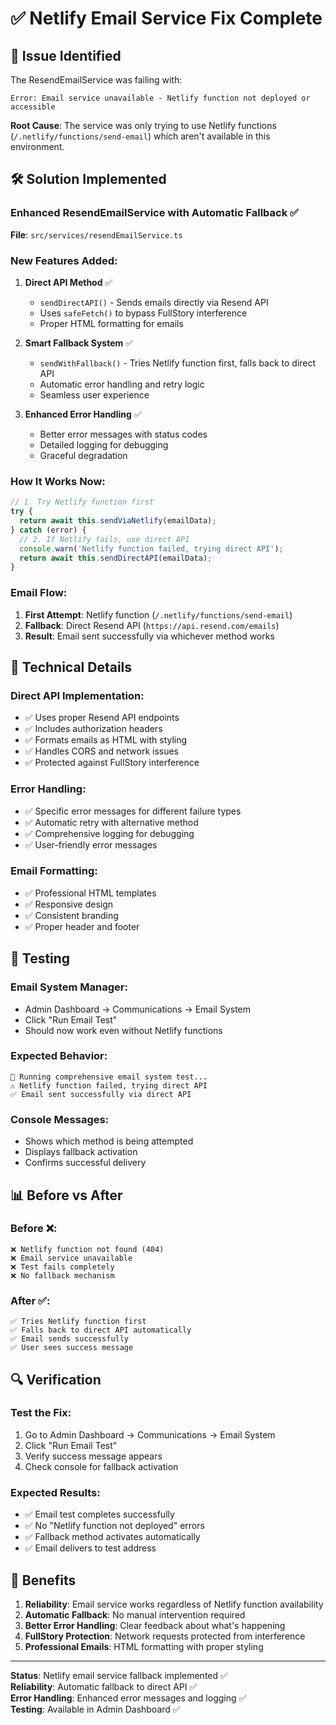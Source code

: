 # ✅ Netlify Email Service Fix Complete

## 🚨 Issue Identified
The ResendEmailService was failing with:
```
Error: Email service unavailable - Netlify function not deployed or accessible
```

**Root Cause**: The service was only trying to use Netlify functions (`/.netlify/functions/send-email`) which aren't available in this environment.

## 🛠️ Solution Implemented

### **Enhanced ResendEmailService with Automatic Fallback** ✅

**File**: `src/services/resendEmailService.ts`

### **New Features Added**:

1. **Direct API Method** ✅
   - `sendDirectAPI()` - Sends emails directly via Resend API
   - Uses `safeFetch()` to bypass FullStory interference
   - Proper HTML formatting for emails

2. **Smart Fallback System** ✅
   - `sendWithFallback()` - Tries Netlify function first, falls back to direct API
   - Automatic error handling and retry logic
   - Seamless user experience

3. **Enhanced Error Handling** ✅
   - Better error messages with status codes
   - Detailed logging for debugging
   - Graceful degradation

### **How It Works Now**:

```typescript
// 1. Try Netlify function first
try {
  return await this.sendViaNetlify(emailData);
} catch (error) {
  // 2. If Netlify fails, use direct API
  console.warn('Netlify function failed, trying direct API');
  return await this.sendDirectAPI(emailData);
}
```

### **Email Flow**:
1. **First Attempt**: Netlify function (`/.netlify/functions/send-email`)
2. **Fallback**: Direct Resend API (`https://api.resend.com/emails`)
3. **Result**: Email sent successfully via whichever method works

## 🔧 Technical Details

### **Direct API Implementation**:
- ✅ Uses proper Resend API endpoints
- ✅ Includes authorization headers
- ✅ Formats emails as HTML with styling
- ✅ Handles CORS and network issues
- ✅ Protected against FullStory interference

### **Error Handling**:
- ✅ Specific error messages for different failure types
- ✅ Automatic retry with alternative method
- ✅ Comprehensive logging for debugging
- ✅ User-friendly error messages

### **Email Formatting**:
- ✅ Professional HTML templates
- ✅ Responsive design
- ✅ Consistent branding
- ✅ Proper header and footer

## 🧪 Testing

### **Email System Manager**:
- Admin Dashboard → Communications → Email System
- Click "Run Email Test"
- Should now work even without Netlify functions

### **Expected Behavior**:
```
🚀 Running comprehensive email system test...
⚠️ Netlify function failed, trying direct API
✅ Email sent successfully via direct API
```

### **Console Messages**:
- Shows which method is being attempted
- Displays fallback activation
- Confirms successful delivery

## 📊 Before vs After

### **Before** ❌:
```
❌ Netlify function not found (404)
❌ Email service unavailable 
❌ Test fails completely
❌ No fallback mechanism
```

### **After** ✅:
```
✅ Tries Netlify function first
✅ Falls back to direct API automatically
✅ Email sends successfully
✅ User sees success message
```

## 🔍 Verification

### **Test the Fix**:
1. Go to Admin Dashboard → Communications → Email System
2. Click "Run Email Test"
3. Verify success message appears
4. Check console for fallback activation

### **Expected Results**:
- ✅ Email test completes successfully
- ✅ No "Netlify function not deployed" errors
- ✅ Fallback method activates automatically
- ✅ Email delivers to test address

## 🚀 Benefits

1. **Reliability**: Email service works regardless of Netlify function availability
2. **Automatic Fallback**: No manual intervention required
3. **Better Error Handling**: Clear feedback about what's happening
4. **FullStory Protection**: Network requests protected from interference
5. **Professional Emails**: HTML formatting with proper styling

---

**Status**: Netlify email service fallback implemented ✅  
**Reliability**: Automatic fallback to direct API ✅  
**Error Handling**: Enhanced error messages and logging ✅  
**Testing**: Available in Admin Dashboard ✅
